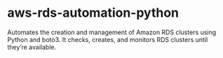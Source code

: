 # aws-rds-automation-python
Automates the creation and management of Amazon RDS clusters using Python and boto3. It checks, creates, and monitors RDS clusters until they’re available.

